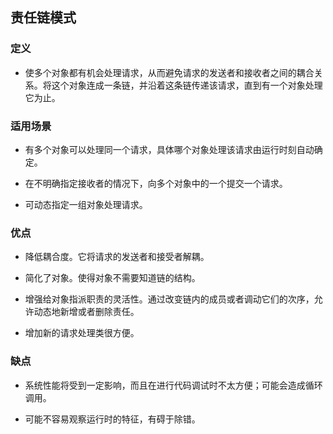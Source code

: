 ## 责任链模式
### 定义
+ 使多个对象都有机会处理请求，从而避免请求的发送者和接收者之间的耦合关系。将这个对象连成一条链，并沿着这条链传递该请求，直到有一个对象处理它为止。
### 适用场景
+ 有多个对象可以处理同一个请求，具体哪个对象处理该请求由运行时刻自动确定。
  
+ 在不明确指定接收者的情况下，向多个对象中的一个提交一个请求。
  
+ 可动态指定一组对象处理请求。

### 优点
+ 降低耦合度。它将请求的发送者和接受者解耦。

+ 简化了对象。使得对象不需要知道链的结构。

+ 增强给对象指派职责的灵活性。通过改变链内的成员或者调动它们的次序，允许动态地新增或者删除责任。

+ 增加新的请求处理类很方便。

### 缺点
+ 系统性能将受到一定影响，而且在进行代码调试时不太方便；可能会造成循环调用。

+ 可能不容易观察运行时的特征，有碍于除错。